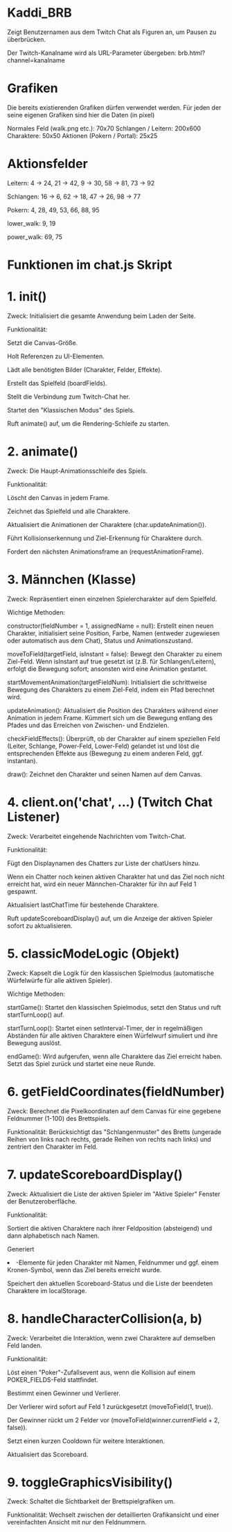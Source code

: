 # Kaddi_BRB
Zeigt Benutzernamen aus dem Twitch Chat als Figuren an, um Pausen zu überbrücken.

Der Twitch-Kanalname wird als URL-Parameter übergeben: brb.html?channel=kanalname

# Grafiken
Die bereits existierenden Grafiken dürfen verwendet werden.
Für jeden der seine eigenen Grafiken sind hier die Daten (in pixel)

Normales Feld (walk.png etc.): 70x70
Schlangen / Leitern: 200x600
Charaktere: 50x50
Aktionen (Pokern / Portal): 25x25

# Aktionsfelder

Leitern: 4 -> 24, 21 -> 42, 9 -> 30, 58 -> 81, 73 -> 92

Schlangen: 16 -> 6, 62 -> 18, 47 -> 26, 98 -> 77

Pokern: 4, 28, 49, 53, 66, 88, 95

lower_walk: 9, 19

power_walk: 69, 75


# Funktionen im chat.js Skript

# 1. init()
Zweck: Initialisiert die gesamte Anwendung beim Laden der Seite.

Funktionalität:

Setzt die Canvas-Größe.

Holt Referenzen zu UI-Elementen.

Lädt alle benötigten Bilder (Charakter, Felder, Effekte).

Erstellt das Spielfeld (boardFields).

Stellt die Verbindung zum Twitch-Chat her.

Startet den "Klassischen Modus" des Spiels.

Ruft animate() auf, um die Rendering-Schleife zu starten.

# 2. animate()
Zweck: Die Haupt-Animationsschleife des Spiels.

Funktionalität:

Löscht den Canvas in jedem Frame.

Zeichnet das Spielfeld und alle Charaktere.

Aktualisiert die Animationen der Charaktere (char.updateAnimation()).

Führt Kollisionserkennung und Ziel-Erkennung für Charaktere durch.

Fordert den nächsten Animationsframe an (requestAnimationFrame).

# 3. Männchen (Klasse)
Zweck: Repräsentiert einen einzelnen Spielercharakter auf dem Spielfeld.

Wichtige Methoden:

constructor(fieldNumber = 1, assignedName = null): Erstellt einen neuen Charakter, initialisiert seine Position, Farbe, Namen (entweder zugewiesen oder automatisch aus dem Chat), Status und Animationszustand.

moveToField(targetField, isInstant = false): Bewegt den Charakter zu einem Ziel-Feld. Wenn isInstant auf true gesetzt ist (z.B. für Schlangen/Leitern), erfolgt die Bewegung sofort; ansonsten wird eine Animation gestartet.

startMovementAnimation(targetFieldNum): Initialisiert die schrittweise Bewegung des Charakters zu einem Ziel-Feld, indem ein Pfad berechnet wird.

updateAnimation(): Aktualisiert die Position des Charakters während einer Animation in jedem Frame. Kümmert sich um die Bewegung entlang des Pfades und das Erreichen von Zwischen- und Endzielen.

checkFieldEffects(): Überprüft, ob der Charakter auf einem speziellen Feld (Leiter, Schlange, Power-Feld, Lower-Feld) gelandet ist und löst die entsprechenden Effekte aus (Bewegung zu einem anderen Feld, ggf. instantan).

draw(): Zeichnet den Charakter und seinen Namen auf dem Canvas.

# 4. client.on('chat', ...) (Twitch Chat Listener)
Zweck: Verarbeitet eingehende Nachrichten vom Twitch-Chat.

Funktionalität:

Fügt den Displaynamen des Chatters zur Liste der chatUsers hinzu.

Wenn ein Chatter noch keinen aktiven Charakter hat und das Ziel noch nicht erreicht hat, wird ein neuer Männchen-Charakter für ihn auf Feld 1 gespawnt.

Aktualisiert lastChatTime für bestehende Charaktere.

Ruft updateScoreboardDisplay() auf, um die Anzeige der aktiven Spieler sofort zu aktualisieren.

# 5. classicModeLogic (Objekt)
Zweck: Kapselt die Logik für den klassischen Spielmodus (automatische Würfelwürfe für alle aktiven Spieler).

Wichtige Methoden:

startGame(): Startet den klassischen Spielmodus, setzt den Status und ruft startTurnLoop() auf.

startTurnLoop(): Startet einen setInterval-Timer, der in regelmäßigen Abständen für alle aktiven Charaktere einen Würfelwurf simuliert und ihre Bewegung auslöst.

endGame(): Wird aufgerufen, wenn alle Charaktere das Ziel erreicht haben. Setzt das Spiel zurück und startet eine neue Runde.

# 6. getFieldCoordinates(fieldNumber)
Zweck: Berechnet die Pixelkoordinaten auf dem Canvas für eine gegebene Feldnummer (1-100) des Brettspiels.

Funktionalität: Berücksichtigt das "Schlangenmuster" des Bretts (ungerade Reihen von links nach rechts, gerade Reihen von rechts nach links) und zentriert den Charakter im Feld.

# 7. updateScoreboardDisplay()
Zweck: Aktualisiert die Liste der aktiven Spieler im "Aktive Spieler" Fenster der Benutzeroberfläche.

Funktionalität:

Sortiert die aktiven Charaktere nach ihrer Feldposition (absteigend) und dann alphabetisch nach Namen.

Generiert <li>-Elemente für jeden Charakter mit Namen, Feldnummer und ggf. einem Kronen-Symbol, wenn das Ziel bereits erreicht wurde.

Speichert den aktuellen Scoreboard-Status und die Liste der beendeten Charaktere im localStorage.

# 8. handleCharacterCollision(a, b)
Zweck: Verarbeitet die Interaktion, wenn zwei Charaktere auf demselben Feld landen.

Funktionalität:

Löst einen "Poker"-Zufallsevent aus, wenn die Kollision auf einem POKER_FIELDS-Feld stattfindet.

Bestimmt einen Gewinner und Verlierer.

Der Verlierer wird sofort auf Feld 1 zurückgesetzt (moveToField(1, true)).

Der Gewinner rückt um 2 Felder vor (moveToField(winner.currentField + 2, false)).

Setzt einen kurzen Cooldown für weitere Interaktionen.

Aktualisiert das Scoreboard.

# 9. toggleGraphicsVisibility()
Zweck: Schaltet die Sichtbarkeit der Brettspielgrafiken um.

Funktionalität: Wechselt zwischen der detaillierten Grafikansicht und einer vereinfachten Ansicht mit nur den Feldnummern.
